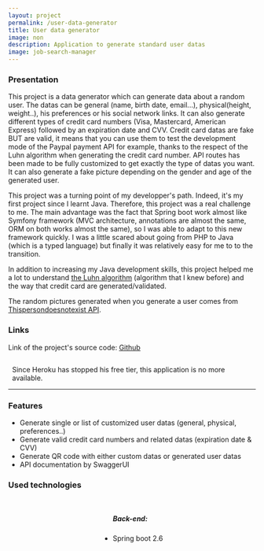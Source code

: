 ```yaml
---
layout: project 
permalink: /user-data-generator
title: User data generator 
image: non 
description: Application to generate standard user datas 
image: job-search-manager
---
```


<h3>Presentation</h3>
<p>This project is a data generator which can generate data about a random user. The datas can be general (name, birth date, email...), physical(height, weight..), his preferences or his social network links. It can also generate different types of credit card numbers (Visa, Mastercard, American Express) followed by an expiration date and CVV. Credit card datas are fake BUT are valid, it means that you can use them to test the development mode of the Paypal payment API for example, thanks to the respect of the Luhn algorithm when generating the credit card number. API routes has been made to be fully customized to get exactly the type of datas you want. It can also generate a fake picture depending on the gender and age of the generated user.</p>
<p>This project was a turning point of my developper's path. Indeed, it's my first project since I learnt Java. Therefore, this project was a real challenge to me. The main advantage was the fact that Spring boot work almost like Symfony framework (MVC architecture, annotations are almost the same, ORM on both works almost the same), so I was able to adapt to this new framework quickly. I was a little scared about going from PHP to Java (which is a typed language) but finally it was relatively easy for me to to the transition.</p>
<p>In addition to increasing my Java development skills, this project helped me a lot to understand <a target="_blank" href="https://en.wikipedia.org/wiki/Luhn_algorithm">the Luhn algorithm</a> (algorithm that I knew before) and the way that credit card are generated/validated.</p>
<p>The random pictures generated when you generate a user comes from <a target="_blank" href="https://thispersondoesnotexist.com/">Thispersondoesnotexist API</a>.</p>

<h3>Links</h3>
<p>Link of the project's source code: <a href="https://github.com/AlexandreRavichandran/fake-user-data-generator" target="_blank" class="icon brands fa-github"><span class="label">Github</span></a></p>

<div style="display:flex;justify-content:center;margin-top:10px;margin-bottom:10px">
    <em style="margin-bottom:0px;margin-top:6px;margin-right:8px" class="fas fa-exclamation-triangle"></em>
    <p style="margin-bottom:0px;">Since Heroku has stopped his free tier, this application is no more available. </p>
</div>
<hr />
<h3> Features </h3>
<ul>
    <li>Generate single or list of customized user datas (general, physical, preferences..)</li>
    <li>Generate valid credit card numbers and related datas (expiration date & CVV)</li>
    <li>Generate QR code with either custom datas or generated user datas</li>
    <li>API documentation by SwaggerUI</li>
</ul>

<h3> Used technologies </h3>
<div style="display:flex;justify-content:space-around;flex-wrap:wrap;">
    <ul>
        <h5>Back-end: </h5>
        <li>Spring boot 2.6</li>
    </ul>
</div>

